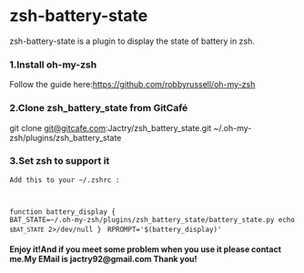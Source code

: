 zsh-battery-state
=======================
zsh-battery-state is a plugin to display the state of battery in zsh.


<h3>1.Install oh-my-zsh</h3> 

Follow the guide here:https://github.com/robbyrussell/oh-my-zsh

<h3>2.Clone zsh_battery_state from GitCafé</h3>

git clone git@gitcafe.com:Jactry/zsh_battery_state.git ~/.oh-my-zsh/plugins/zsh_battery_state

<h3>3.Set zsh to support it</h3>

<code>Add this to your ~/.zshrc :

function battery_display {
    BAT_STATE=~/.oh-my-zsh/plugins/zsh_battery_state/battery_state.py
    echo `$BAT_STATE` 2>/dev/null
}
</code>
<code>RPROMPT='$(battery_display)'</code>

<h4>Enjoy it!And if you meet some problem when you use it please contact me.My EMail is jactry92@gmail.com Thank you!</h4>

